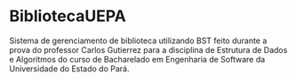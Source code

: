 # BibliotecaUEPA
Sistema de gerenciamento de biblioteca utilizando BST feito durante a prova do professor Carlos Gutierrez para a disciplina de Estrutura de Dados e Algoritmos do curso de Bacharelado em Engenharia de Software da Universidade do Estado do Pará.
